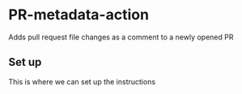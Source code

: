# PR-metadata-action

Adds pull request file changes as a comment to a newly opened PR

## Set up

This is where we can set up the instructions

